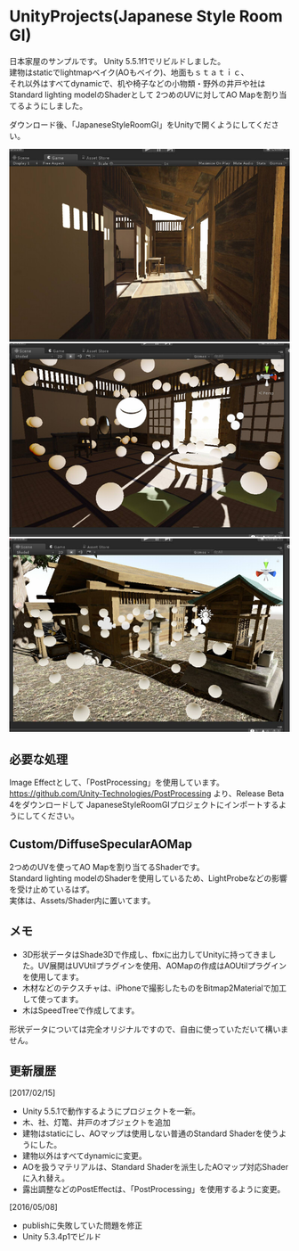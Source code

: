 # UnityProjects(Japanese Style Room GI)

日本家屋のサンプルです。
Unity 5.5.1f1でリビルドしました。  
建物はstaticでlightmapベイク(AOもベイク)、地面もｓｔａｔｉｃ、  
それ以外はすべてdynamicで、机や椅子などの小物類・野外の井戸や社はStandard lighting modelのShaderとして
2つめのUVに対してAO Mapを割り当てるようにしました。  

ダウンロード後、「JapaneseStyleRoomGI」をUnityで開くようにしてください。  

<img src="https://github.com/ft-lab/UnityProjects/blob/master/wiki_images/Jpanese_style_room_GI.jpg"/>  
<img src="https://github.com/ft-lab/UnityProjects/blob/master/wiki_images/Jpanese_style_room_GI2.jpg"/>  
<img src="https://github.com/ft-lab/UnityProjects/blob/master/wiki_images/Jpanese_style_room_GI3.jpg"/>  

## 必要な処理

Image Effectとして、「PostProcessing」を使用しています。  
https://github.com/Unity-Technologies/PostProcessing より、Release Beta 4をダウンロードして
JapaneseStyleRoomGIプロジェクトにインポートするようにしてください。

## Custom/DiffuseSpecularAOMap

2つめのUVを使ってAO Mapを割り当てるShaderです。  
Standard lighting modelのShaderを使用しているため、LightProbeなどの影響を受け止めているはず。  
実体は、Assets/Shader内に置いてます。

## メモ

* 3D形状データはShade3Dで作成し、fbxに出力してUnityに持ってきました。UV展開はUVUtilプラグインを使用、AOMapの作成はAOUtilプラグインを使用してます。
* 木材などのテクスチャは、iPhoneで撮影したものをBitmap2Materialで加工して使ってます。
* 木はSpeedTreeで作成してます。

形状データについては完全オリジナルですので、自由に使っていただいて構いません。  

## 更新履歴

[2017/02/15]
* Unity 5.5.1で動作するようにプロジェクトを一新。
* 木、社、灯篭、井戸のオブジェクトを追加
* 建物はstaticにし、AOマップは使用しない普通のStandard Shaderを使うようにした。
* 建物以外はすべてdynamicに変更。
* AOを扱うマテリアルは、Standard Shaderを派生したAOマップ対応Shaderに入れ替え。
* 露出調整などのPostEffectは、「PostProcessing」を使用するように変更。

[2016/05/08]
* publishに失敗していた問題を修正
* Unity 5.3.4p1でビルド
